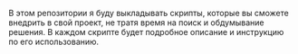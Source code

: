 В этом репозитории я буду выкладывать скрипты, которые вы сможете внедрить в свой проект, не тратя время на поиск и обдумывание решения. 
В каждом скрипте будет подробное описание и инструкцию по его использованию. 

